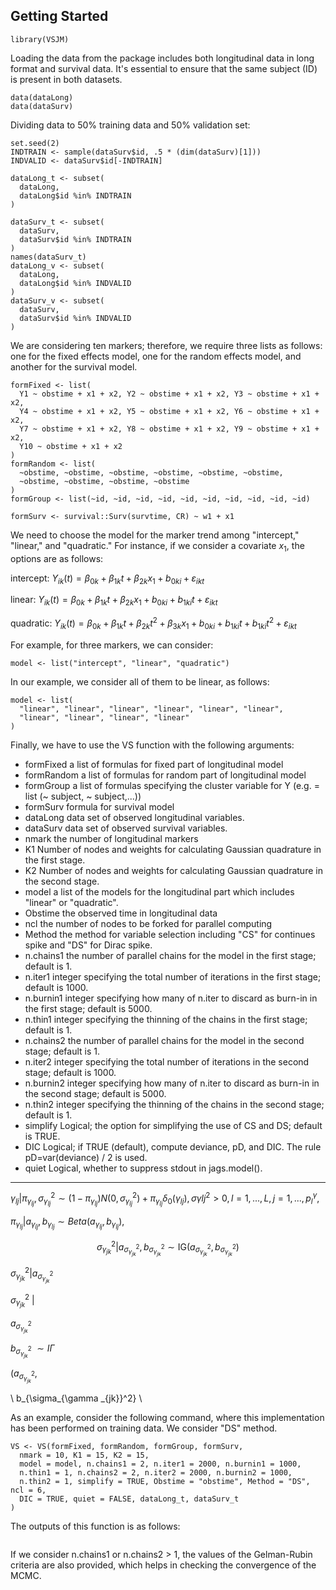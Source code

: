 Getting Started
---------------

```
library(VSJM)
```
Loading the data from the package includes both longitudinal data in long format and survival data. It's essential to ensure that the same subject (ID) is present in both datasets.

```
data(dataLong)
data(dataSurv)
```

Dividing data to 50% training data and 50% validation set:

```
set.seed(2)
INDTRAIN <- sample(dataSurv$id, .5 * (dim(dataSurv)[1]))
INDVALID <- dataSurv$id[-INDTRAIN]

dataLong_t <- subset(
  dataLong,
  dataLong$id %in% INDTRAIN
)

dataSurv_t <- subset(
  dataSurv,
  dataSurv$id %in% INDTRAIN
)
names(dataSurv_t)
dataLong_v <- subset(
  dataLong,
  dataLong$id %in% INDVALID
)
dataSurv_v <- subset(
  dataSurv,
  dataSurv$id %in% INDVALID
)
```

We are considering ten markers; therefore, we require three lists as follows: one for the fixed effects model, one for the random effects model, and another for the survival model.

```
formFixed <- list(
  Y1 ~ obstime + x1 + x2, Y2 ~ obstime + x1 + x2, Y3 ~ obstime + x1 + x2,
  Y4 ~ obstime + x1 + x2, Y5 ~ obstime + x1 + x2, Y6 ~ obstime + x1 + x2,
  Y7 ~ obstime + x1 + x2, Y8 ~ obstime + x1 + x2, Y9 ~ obstime + x1 + x2,
  Y10 ~ obstime + x1 + x2
)
formRandom <- list(
  ~obstime, ~obstime, ~obstime, ~obstime, ~obstime, ~obstime,
  ~obstime, ~obstime, ~obstime, ~obstime
)
formGroup <- list(~id, ~id, ~id, ~id, ~id, ~id, ~id, ~id, ~id, ~id)

formSurv <- survival::Surv(survtime, CR) ~ w1 + x1

```

We need to choose the model for the marker trend among "intercept," "linear," and "quadratic." For instance, if we consider a covariate $x_1$, the options are as follows:

intercept:
$Y_{ik}(t)= \beta_{0k}+\beta_{1k}t+\beta_{2k}x_1+b_{0ki}+\varepsilon_{ikt}$


linear:
$Y_{ik}(t)= \beta_{0k}+\beta_{1k}t+\beta_{2k}x_1+b_{0ki}+b_{1ki} t+\varepsilon_{ikt}$


quadratic:
$Y_{ik}(t)= \beta_{0k}+\beta_{1k}t+\beta_{2k}t^2+\beta_{3k}x_1+b_{0ki}+b_{1ki} t+b_{1ki} t^2+\varepsilon_{ikt}$

For example, for three markers, we can consider:
```
model <- list("intercept", "linear", "quadratic")
```

In our example, we consider all of them to be linear, as follows:

```
model <- list(
  "linear", "linear", "linear", "linear", "linear", "linear",
  "linear", "linear", "linear", "linear"
)
```


Finally, we have to use the VS function with the following arguments:

-  formFixed a list of formulas for fixed part of longitudinal model
-  formRandom a list of formulas for random part of longitudinal model
-  formGroup a list of formulas specifying the cluster variable for Y (e.g. = list (~ subject, ~ subject,...))
-  formSurv formula for survival model
-  dataLong data set of observed longitudinal variables.
-  dataSurv data set of observed survival variables.
-  nmark the number of longitudinal markers
-  K1 Number of nodes and weights for calculating Gaussian quadrature in the first stage.
-  K2 Number of nodes and weights for calculating Gaussian quadrature in the second stage.
-  model a list of the models for the longitudinal part which includes "linear" or "quadratic".
-  Obstime the observed time in longitudinal data
-  ncl the number of nodes to be forked for parallel computing
-  Method the method for variable selection including "CS" for continues spike and "DS" for Dirac spike.
-  n.chains1 the number of parallel chains for the model in the first stage; default is 1.
-  n.iter1 integer specifying the total number of iterations in the first stage; default is 1000.
-  n.burnin1 integer specifying how many of n.iter to discard as burn-in in the first stage; default is 5000.
-  n.thin1 integer specifying the thinning of the chains in the first stage; default is 1.
-  n.chains2 the number of parallel chains for the model in the second stage; default is 1.
-  n.iter2 integer specifying the total number of iterations in the second stage; default is 1000.
-  n.burnin2 integer specifying how many of n.iter to discard as burn-in in the second stage; default is 5000.
-  n.thin2 integer specifying the thinning of the chains in the second stage; default is 1.
-  simplify Logical; the option for simplifying the use of CS and DS; default is TRUE.
-  DIC Logical; if TRUE (default), compute deviance, pD, and DIC. The rule pD=var(deviance) / 2 is used.
-  quiet Logical, whether to suppress stdout in jags.model().

-----------------


$\gamma_{lj} | \pi_{\gamma_{lj}},\sigma_{\gamma_{lj}}^2 \sim (1 - \pi_{\gamma_{lj}}) N(0,\sigma_{\gamma_{lj}}^2)+ \pi_{\gamma_{lj}}{\delta _0}(\gamma _{lj}),\sigma{\gamma{lj}}^2>0, l=1,...,L, j=1,...,p^\gamma_l,$  

$\pi_{\gamma_{lj}} |{a_{\gamma_{lj}}},{b_{\gamma_{lj}}} \sim Beta(a_{\gamma_{lj}},{b_{\gamma_{lj}}}),$


$$\sigma_{\gamma _{jk}}^2 | a_{\sigma_{\gamma _{jk}}^2},b_{\sigma_{\gamma _{jk}}^2} \sim \text{IG} (a_{\sigma_{\gamma _{jk}}^2}, b_{\sigma_{\gamma _{jk}}^2})$$


$\sigma^2_{\gamma _{jk}} |  a_{\sigma_{\gamma _{jk}}^2}$ 


$\sigma^2_{\gamma _{jk}}$ |  

$a_{\sigma_{\gamma _{jk}}^2}$ 

$b_{\sigma_{\gamma _{jk}}^2}$ 
$\sim I\Gamma$   

($a_{\sigma_{\gamma _{jk}}^2}$,

\ b_{\sigma_{\gamma _{jk}}^2} \



As an example, consider the following command, where this implementation has been performed on training data. We consider "DS" method.



```
VS <- VS(formFixed, formRandom, formGroup, formSurv,
  nmark = 10, K1 = 15, K2 = 15,
  model = model, n.chains1 = 2, n.iter1 = 2000, n.burnin1 = 1000,
  n.thin1 = 1, n.chains2 = 2, n.iter2 = 2000, n.burnin2 = 1000,
  n.thin2 = 1, simplify = TRUE, Obstime = "obstime", Method = "DS", ncl = 6,
  DIC = TRUE, quiet = FALSE, dataLong_t, dataSurv_t
)
```

The outputs of this function is as follows: 

```

```


If we consider n.chains1 or n.chains2 > 1, the values of the Gelman-Rubin criteria are also provided, which helps in checking the convergence of the MCMC.
